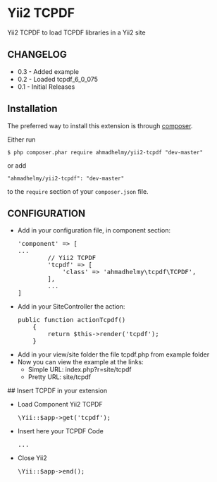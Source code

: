 Yii2 TCPDF
==========

Yii2 TCPDF to load TCPDF libraries in a Yii2 site

<h2>CHANGELOG</h2>

<ul>
  <li>0.3 - Added example</li>	
  <li>0.2 - Loaded tcpdf_6_0_075</li>
  <li>0.1 - Initial Releases</li>
</ul>

## Installation

The preferred way to install this extension is through [composer](http://getcomposer.org/download/).

Either run

```
$ php composer.phar require ahmadhelmy/yii2-tcpdf "dev-master"
```

or add

```
"ahmadhelmy/yii2-tcpdf": "dev-master"
```

to the ```require``` section of your `composer.json` file.

## CONFIGURATION

<ul>
	<li>Add in your configuration file, in component section:
		<pre>'component' => [ 
...
		// Yii2 TCPDF
		'tcpdf' => [
			'class' => 'ahmadhelmy\tcpdf\TCPDF',
		],
		...
]</pre>
	</li>
	<li>Add in your SiteController the action:
		<pre>public function actionTcpdf()
    {
		return $this->render('tcpdf');
	}</pre>
	</li>
	<li>Add in your view/site folder the file tcpdf.php from example folder</li>
	<li>Now you can view the example at the links: 
		<ul>
			<li>Simple URL: index.php?r=site/tcpdf</li>
			<li>Pretty URL: site/tcpdf</li>
		</ul>
	</li>
</ul>
## Insert TCPDF in your extension
<ul>
	<li>Load Component Yii2 TCPDF
		<pre>\Yii::$app->get('tcpdf');</pre></li>
	<li>Insert here your TCPDF Code 
		<pre>...</pre></li>
	<li>Close Yii2
		<pre>\Yii::$app->end();</pre></li>
</ul>
